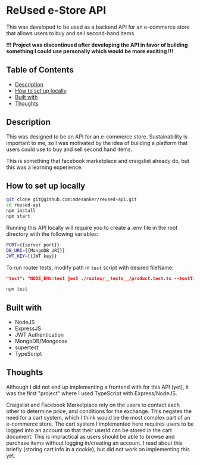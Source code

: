 # ReUsed e-Store API

This was developed to be used as a backend API for an e-commerce store that allows users to buy and sell second-hand items.

**!!! Project was discontinued after developing the API in favor of building something I could use personally which would be more exciting !!!**

## Table of Contents

- [Description](#Description)
- [How to set up locally](#How-to-set-up-locally)
- [Built with](#Built-with)
- [Thoughts](#Thoughts)

## Description

This was designed to be an API for an e-commerce store. Sustainability is important to me, so I was motivated by the idea of building a platform that users could use to buy and sell second hand items.

This is something that facebook marketplace and craigslist already do, but this was a learning experience.

## How to set up locally

```bash
git clone git@github.com:mdesanker/reused-api.git
cd reused-api
npm install
npm start
```

Running this API locally will require you to create a .env file in the root directory with the following variables:

```bash
PORT={{server port}}
DB_URI={{MongoDB URI}}
JWT_KEY={{JWT key}}
```

To run router tests, modify path in `test` script with desired fileName:

```json
"test": "NODE_ENV=test jest ./routes/__tests__/product.test.ts --testTimeout=10000 --detectOpenHandles --forceExit",
```

```bash
npm test
```

## Built with

- NodeJS
- ExpressJS
- JWT Authentication
- MongoDB/Mongoose
- supertest
- TypeScript

## Thoughts

Although I did not end up implementing a frontend with for this API (yet), it was the first "project" where I used TypeScript with Express/NodeJS.

Craigslist and Facebook Marketplace rely on the users to contact each other to determine price, and conditions for the exchange. This negates the need for a cart system, which I think would be the most complex part of an e-commerce store. The cart system I implemented here requires users to be logged into an account so that their userId can be stored in the cart document. This is impractical as users should be able to browse and purchase items without logging in/creating an account. I read about this briefly (storing cart info in a cookie), but did not work on implementing this yet.
